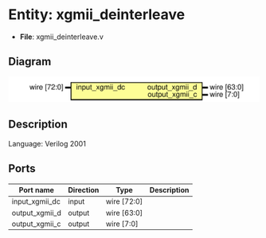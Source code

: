 # Entity: xgmii_deinterleave

- **File**: xgmii_deinterleave.v
## Diagram

![Diagram](xgmii_deinterleave.svg "Diagram")
## Description


 Language: Verilog 2001


## Ports

| Port name      | Direction | Type        | Description |
| -------------- | --------- | ----------- | ----------- |
| input_xgmii_dc | input     | wire [72:0] |             |
| output_xgmii_d | output    | wire [63:0] |             |
| output_xgmii_c | output    | wire [7:0]  |             |

